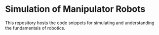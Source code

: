 # Simulation of Manipulator Robots
This repository hosts the code snippets for simulating and understanding the fundamentals of robotics.

